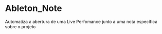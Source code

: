 # Ableton_Note
Automatiza a abertura de uma Live Perfomance junto a uma nota específica sobre o projeto
